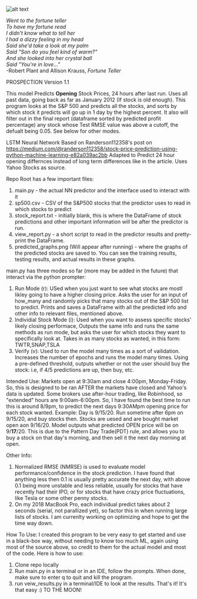 ![alt text](https://res.cloudinary.com/jerrick/image/upload/fl_progressive,q_auto,w_1024/iyhg6zsvgfjdhgophzji.jpg)

*Went to the fortune teller*   
*To have my fortune read*  
*I didn't know what to tell her*  
*I had a dizzy feeling in my head*  
*Said she'd take a look at my palm*  
*Said "Son do you feel kind of warm?"*  
*And she looked into her crystal ball*  
*Said "You're in love..."*  
-Robert Plant and Allison Krauss, *Fortune Teller*  


PROSPECTION 
Version 1.1

This model Predicts **Opening** Stock Prices, 24 hours after last run. Uses all past data, going back as far as January 2012 (If stock is old enough).
This program looks at the S&P 500 and predicts all the stocks, and sorts by which stock it predicts will go up in 1 day by the highest percent.
It also will filter out in the final report (dataframe sorted by predicted profit percentage) any stock whose Test RMSE value was above a cutoff,
the defualt being 0.05. See below for other modes.

LSTM Neural Network Based on Randerson112358's post on https://medium.com/@randerson112358/stock-price-prediction-using-python-machine-learning-e82a039ac2bb
Adapted to Predict 24 hour opening differnces instead of long term differences like in the article. Uses Yahoo Stocks as source.

Repo Root has a few important files:

1) main.py - the actual NN predictor and the interface used to interact with it
2) sp500.csv - CSV of the S&P500 stocks that the predictor uses to read in which stocks to predict
3) stock_report.txt - initially blank, this is where the DataFrame of stock predictions and other important
   information will be after the predictor is run.
4) view_report.py - a short script to read in the predictor results and pretty-print the DataFrame.
5) predicted_graphs.png (Will appear after running) - where the graphs of the predicted stocks are saved to. You can see the training results,
   testing results, and actual results in these graphs.
   
   
main.py has three modes so far (more may be added in the future) that interact via the python prompter:

1) Run Mode (r): USed when you just want to see what stocks are mostl likley going to have a higher closing price.
   Asks the user for an input of how_many and randomly picks that many stocks out of the S&P 500 list to predict. 
   Prints and saves a DataFrame with all the predicted info and other info to relevant files, mentioned above.
2) Individial Stock Mode (i): Used when you want to assess specific stocks' likely closing performace, 
   Outputs the same info and runs the same methods as run mode, but asks the user for which stocks they 
   want to specifically look at. Takes in as many stocks as wanted, in this form: TWTR,SNAP,TSLA
3) Verify (v): Used to run the model many times as a sort of vailidation. Increases the number of epochs and runs the model many times. 
   Using a pre-defined threshold, outputs whether or not the user should buy the stock: i.e, if 4/5 predictions are up, then buy, etc.


Intended Use: Markets open at 9:30am and close 4:00pm, Monday-Friday. So, this is designed to be ran AFTER the markets have closed and Yahoo's data
              is updated. Some brokers use after-hour trading, like Robinhood, so "extended" hours are 9:00am-6:00pm.
              So, I have found the best time to run this is around 8/9pm, to predict the next days 9:30AMpm opening price for each stock wanted.
              Example: Day is 9/15/20. Run sometime after 6pm on 9/15/20, and buy stocks then. Stocks are   uesed and are bought market open aon 9/16/20. 
              Model outputs what predicted OPEN price will be on 9/**17**/20. This is due to the Pattern Day Trade(PDT) rule, and allows you to buy a stock on
              that day's morning, and then sell it the next day morning at open. 


Other Info:

1) Normalized RMSE (NMRSE) is used to evaluate model performance/confidence in the stock prediction. I have found that anything less then 0.1
   is usually pretty accurate the next day, with above 0.1 being more unstable and less reliable, usually for stocks that have recently had their IPO,
   or for stocks that have crazy price fluctuations, like Tesla or some other penny stocks.
2) On my 2018 MacBook Pro, each individual predict takes about 2 seconds (serial, not parallized yet), so factor this in when running large lists of stocks. 
   I am currenlty working on optimizing and hope to get the time way down.


How To Use: I created this program to be very easy to get started and use in a black-box way, without needing to know too much ML, again using most of the source above, so credit to them for the actual model and most of the code. Here is how to use:
1) Clone repo locally
2) Run main.py in a terminal or in an IDE, follow the prompts. When done, make sure to enter q to quit and kill the program.
3) run veiw_results.py in a terminal/IDE to look at the results. That's it! It's that easy :) TO THE MOON!
